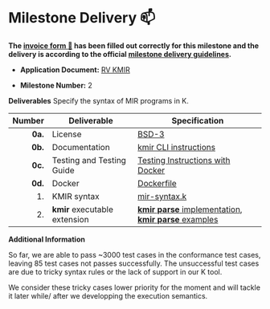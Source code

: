# Milestone Delivery :mailbox:

**The [invoice form :pencil:](https://docs.google.com/forms/d/e/1FAIpQLSfmNYaoCgrxyhzgoKQ0ynQvnNRoTmgApz9NrMp-hd8mhIiO0A/viewform) has been filled out correctly for this milestone and the delivery is according to the official [milestone delivery guidelines](https://github.com/w3f/Grants-Program/blob/master/docs/Support%20Docs/milestone-deliverables-guidelines.md).**

- **Application Document:** [RV KMIR](https://github.com/w3f/Grants-Program/blob/master/applications/rv-kmir.md)

- **Milestone Number:** 2

**Deliverables**
Specify the syntax of MIR programs in K.

|  Number | Deliverable                   | Specification                                                                                                                                                                                                                                                                                          |
| ------: | ----------------------------- | ------------------------------------------------------------------------------------------------------------------------------------------------------------------------------------------------------------------------------------------------------------------------------------------------------ |
| **0a.** | License                       | [BSD-3](https://github.com/runtimeverification/mir-semantics/blob/master/LICENSE)                                                                                                                                                                                                                      |
| **0b.** | Documentation                 | [kmir CLI instructions](https://github.com/runtimeverification/mir-semantics/blob/milestone2-deliverable/kmir/README.md)                                                                                                                                                                               |
| **0c.** | Testing and Testing Guide     | [Testing Instructions with Docker](https://github.com/runtimeverification/mir-semantics/tree/milestone2-deliverable#running-integration-tests-with-docker)                                                                                                                                             |
| **0d.** | Docker                        | [Dockerfile](https://github.com/runtimeverification/mir-semantics/blob/milestone2-deliverable/Dockerfile)                                                                                                                                                                                              |
|      1. | KMIR syntax                   | [mir-syntax.k](https://github.com/runtimeverification/mir-semantics/blob/milestone2-deliverable/kmir/k-src/mir-syntax.k)                                                                                                                                                                               |
|      2. | **kmir** executable extension | [**kmir parse** implementation](https://github.com/runtimeverification/mir-semantics/blob/bd09e9d1716904afbbab2c0e27735202689d788e/kmir/src/kmir/__main__.py#L23), [**kmir parse** examples](https://github.com/runtimeverification/mir-semantics/blob/milestone2-deliverable/kmir/README.md#examples) |

**Additional Information**

So far, we are able to pass ~3000 test cases in the conformance test cases, leaving 85 test cases not passes successfully. The unsuccessful test cases are due to tricky syntax rules or the lack of support in our K tool.

We consider these tricky cases lower priority for the moment and will tackle it later while/ after we developping the execution semantics.
